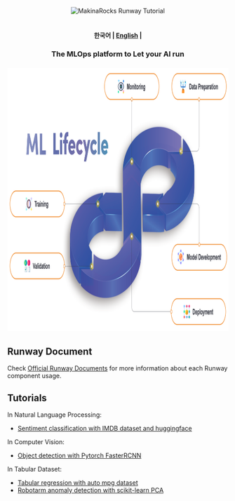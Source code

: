 <!---
Copyright (c) 2023 MakinaRocks

Permission is hereby granted, free of charge, to any person obtaining a copy of this software and associated documentation files (the "Software"), to deal in the Software without restriction, including without limitation the rights to use, copy, modify, merge, publish, distribute, sublicense, and/or sell copies of the Software, and to permit persons to whom the Software is furnished to do so, subject to the following conditions:

The above copyright notice and this permission notice shall be included in all copies or substantial portions of the Software.

THE SOFTWARE IS PROVIDED "AS IS", WITHOUT WARRANTY OF ANY KIND, EXPRESS OR IMPLIED, INCLUDING BUT NOT LIMITED TO THE WARRANTIES OF MERCHANTABILITY, FITNESS FOR A PARTICULAR PURPOSE AND NONINFRINGEMENT. IN NO EVENT SHALL THE AUTHORS OR COPYRIGHT HOLDERS BE LIABLE FOR ANY CLAIM, DAMAGES OR OTHER LIABILITY, WHETHER IN AN ACTION OF CONTRACT, TORT OR OTHERWISE, ARISING FROM, OUT OF OR IN CONNECTION WITH THE SOFTWARE OR THE USE OR OTHER DEALINGS IN THE SOFTWARE.
-->

<p align="center">
  <picture>
    <img alt="MakinaRocks Runway Tutorial" src="" width="352" height="59" style="max-width: 100%;">
  </picture>
  <br/>
  <br/>
</p>

<h4 align="center">
    <p>
        <b>한국어</b> |
        <a href="README_en.md">English</a> |
    <p>
</h4>

<h3 align="center">
    <p>The MLOps platform to Let your AI run</p>
</h3>

<h3 align="center">
    <img src="assets/mainimage.png" height="600" style="max-width: 100%;"></a>
</h3>

## Runway Document

Check [Official Runway Documents](https://docs.mrxrunway.ai/docs) for more information about each Runway component usage.

## Tutorials

In Natural Language Processing:

- [Sentiment classification with IMDB dataset and huggingface](tutorial/sentiment_classification_with_huggingface/README_en.md)

In Computer Vision:

- [Object detection with Pytorch FasterRCNN](tutorial/object_detection/README_en.md)

In Tabular Dataset:

- [Tabular regression with auto mpg dataset](tutorial/auto_mpg_regression/README_en.md)
- [Robotarm anomaly detection with scikit-learn PCA](tutorial/robotarm_anomaly_detection/README_en.md)
